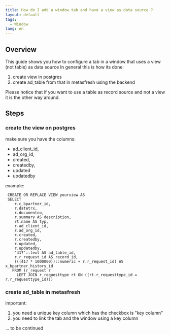 ```yaml
---
title: How do I add a window tab and have a view as data source ?
layout: default
tags:  
  - Window
lang: en
---
```


## Overview

This guide shows you how to configure a tab in a window that uses a view (not table) as data source
In general this is how its done:

1. create view in postgres
1. create ad_table from that in metasfresh using the backend

Please notice that if you want to use a table as record source and not a view it is the other way around.


## Steps

### create the view on postgres

make sure you have the columns:
* ad_client_id,
* ad_org_id,
* created,
* createdby,
* updated
* updatedby

example:
``` 
 CREATE OR REPLACE VIEW yourview AS 
 SELECT 
	r.c_bpartner_id,
    r.datetrx,
    r.documentno,
    r.summary AS description,
    rt.name AS typ,
    r.ad_client_id,
    r.ad_org_id,
    r.created,
    r.createdby,
    r.updated,
    r.updatedby,
    '417'::text AS ad_table_id,
    r.r_request_id AS record_id,
    (((417 * 1000000))::numeric + r.r_request_id) AS x_bpartner_history_id
   FROM (r_request r
     LEFT JOIN r_requesttype rt ON ((rt.r_requesttype_id = r.r_requesttype_id)))
```

### create ad_table in metasfresh

important:
1. you need a unique key column which has the checkbox is "key column"
1. you need to link the tab and the window using a key column

... to be continued

